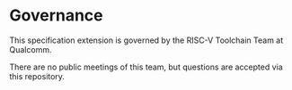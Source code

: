 # Governance

This specification extension is governed by the RISC-V Toolchain Team at Qualcomm.

There are no public meetings of this team, but questions are accepted via this repository.
